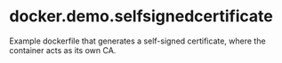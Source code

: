 # docker.demo.selfsignedcertificate
Example dockerfile that generates a self-signed certificate, where the container acts as its own CA.
